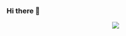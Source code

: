 ### Hi there 👋

<div align="center">
  <img src="https://github-readme-stats.vercel.app/api?username=moonjulee4327&show_icons=true&theme=transparent">
</div>
